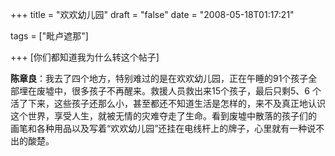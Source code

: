 +++
title = "欢欢幼儿园"
draft = "false"
date = "2008-05-18T01:17:21"


tags = ["毗卢遮那"]


+++
[你们都知道我为什么转这个帖子]


  


**陈章良**：我去了四个地方，特别难过的是在欢欢幼儿园，正在午睡的91个孩子全部埋在废墟中，很多孩子不再醒来。救援人员救出来15个孩子，最后只剩5、6 个活了下来，这些孩子还那么小，甚至都还不知道生活是怎样的，来不及真正地认识这个世界，享受人生，就被无情的灾难夺走了生命。看到废墟中散落的孩子们的 画笔和各种用品以及写着“欢欢幼儿园”还挂在电线杆上的牌子，心里就有一种说不出的酸楚。